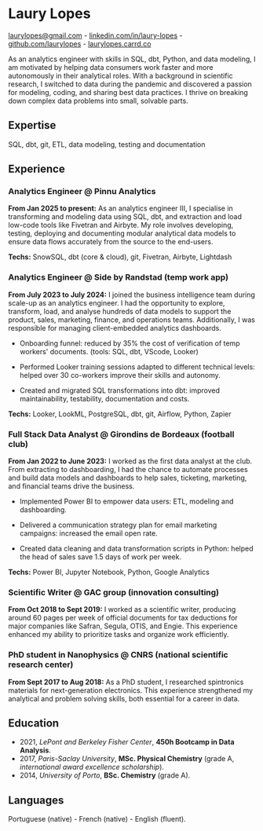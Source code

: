 # Laury Lopes
laurylopes@gmail.com - [linkedin.com/in/laury-lopes](https://www.linkedin.com/in/laury-lopes/) - [github.com/laurylopes](https://github.com/laurylopes) - [laurylopes.carrd.co](https://laurylopes.carrd.co) <p>
As an analytics engineer with skills in SQL, dbt, Python, and data modeling, I am motivated by helping data consumers work faster and more autonomously in their analytical roles. With a background in scientific research, I switched to data during the pandemic and discovered a passion for modeling, coding, and sharing best data practices. I thrive on breaking down complex data problems into small, solvable parts.

## Expertise
SQL, dbt, git, ETL, data modeling, testing and documentation

## Experience

### Analytics Engineer @ Pinnu Analytics
**From Jan 2025 to present:** As an analytics engineer III, I specialise in transforming and modeling data using SQL, dbt, and extraction and load low-code tools like Fivetran and Airbyte. My role involves developing, testing, deploying and documenting modular analytical data models to ensure data flows accurately from the source to the end-users. <p>
**Techs:** SnowSQL, dbt (core & cloud), git, Fivetran, Airbyte, Lightdash

### Analytics Engineer @ Side by Randstad (temp work app)
**From July 2023 to July 2024:** I joined the business intelligence team during scale-up as an analytics engineer. I had the opportunity to explore, transform, load, and analyse hundreds of data models to support the product, sales, marketing, finance, and operations teams. Additionally, I was responsible for managing client-embedded analytics dashboards.

- Onboarding funnel: reduced by 35% the cost of verification of temp workers' documents. (tools: SQL, dbt, VScode, Looker)

- Performed Looker training sessions adapted to different technical levels: helped over 30 co-workers improve their skills and autonomy.

- Created and migrated SQL transformations into dbt: improved maintainability, testability, documentation and costs.
 
**Techs:** Looker, LookML, PostgreSQL, dbt, git, Airflow, Python, Zapier

### Full Stack Data Analyst @ Girondins de Bordeaux (football club)
**From Jan 2022 to June 2023:** I worked as the first data analyst at the club. From extracting to dashboarding, I had the chance to automate processes and build data models and dashboards to help sales, ticketing, marketing, and financial teams drive the business.

- Implemented Power BI to empower data users: ETL, modeling and dashboarding.
  
- Delivered a communication strategy plan for email marketing campaigns: increased the email open rate.

- Created data cleaning and data transformation scripts in Python: helped the head of sales save 1.5 days of work per week.

**Techs:** Power BI, Jupyter Notebook, Python, Google Analytics

### Scientific Writer @ GAC group (innovation consulting)
**From Oct 2018 to Sept 2019:** I worked as a scientific writer, producing around 60 pages per week of official documents for tax deductions for major companies like Safran, Segula, OTIS, and Engie. This experience enhanced my ability to prioritize tasks and organize work efficiently.

### PhD student in Nanophysics @ CNRS (national scientific research center)
**From Sept 2017 to Aug 2018:** As a PhD student, I researched spintronics materials for next-generation electronics. This experience strengthened my analytical and problem solving skills, both essential for a career in data.

## Education 
- 2021, *LePont and Berkeley Fisher Center*, **450h Bootcamp in Data Analysis**.
- 2017, *Paris-Saclay University*, **MSc. Physical Chemistry** (grade A, *international award excellence scholarship*).
- 2014, *University of Porto*, **BSc. Chemistry** (grade A).

## Languages
Portuguese (native) - French (native) - English (fluent).
